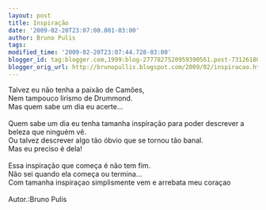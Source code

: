 ```yaml
---
layout: post
title: Inspiração
date: '2009-02-20T23:07:00.001-03:00'
author: Bruno Pulis
tags: 
modified_time: '2009-02-20T23:07:44.728-03:00'
blogger_id: tag:blogger.com,1999:blog-2777827520959390561.post-7312618033370846297
blogger_orig_url: http://brunopullis.blogspot.com/2009/02/inspiracao.html
---
```


Talvez eu não tenha a paixão de Camões,<br />Nem tampouco lirismo de Drummond.<br />Mas quem sabe um dia eu acerte...<br /><br />Quem sabe um dia eu tenha tamanha inspiração para poder descrever a beleza que ninguém vê.<br />Ou talvez descrever algo tão óbvio que se tornou tão banal.<br />Mas eu preciso é dela!<br /><br />Essa inspiração que começa é não tem fim.<br />Não sei quando ela começa ou termina...<br />Com tamanha inspiraçao simplismente vem e arrebata meu coraçao<br /><br />Autor.:Bruno Pulis